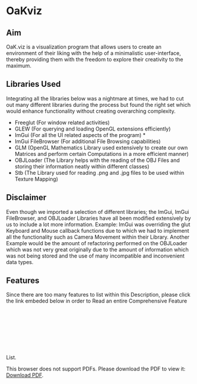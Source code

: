 # OaKviz
## Aim 

OaK.viz is a visualization program that allows users to create an environment of their liking with the help of a minimalistic user-interface, thereby providing them with the freedom to explore their creativity to the maximum.

## Libraries Used
Integrating all the libraries below was a nightmare at times, we had to cut out many different libraries during the process but found the right set which would enhance functionality without creating overarching complexity.  

-	Freeglut (For window related activities)
-	GLEW (For querying and loading OpenGL extensions efficiently)
-	ImGui (For all the UI related aspects of the program) *
-	ImGui FileBrowser (For additional File Browsing capabilities)
-	GLM (OpenGL Mathematics Library used extensively to create our own Matrices and perform certain Computations in a more efficient manner)
-	OBJLoader (The Library helps with the reading of the OBJ Files and storing their information neatly within different classes)
-	Stb (The Library used for reading .png and .jpg files to be used within Texture Mapping)

## Disclaimer
Even though we imported a selection of different libraries; the ImGui, ImGui FileBrowser, and OBJLoader Libraries have all been modified extensively by us to include a lot more information. Example: ImGui was overriding the glut Keyboard and Mouse callback functions due to which we had to implement all the functionality such as Camera Movement within their Library. Another Example would be the amount of refactoring performed on the OBJLoader which was not very great originally due to the amount of information which was not being stored and the use of many incompatible and inconvenient data types.

## Features
Since there are too many features to list within this Description, please click the link embeded below in order to Read an entire Comprehensive Feature List.
<object data="https://drive.google.com/file/d/1RPdeW5u4nOG43abFQLYavhoiRw0w5yLk/view?usp=sharing" type="application/pdf" width="700px" height="700px">
    <embed src="https://drive.google.com/file/d/1RPdeW5u4nOG43abFQLYavhoiRw0w5yLk/view?usp=sharing">
    <p>This browser does not support PDFs. Please download the PDF to view it: <a href="https://drive.google.com/file/d/1RPdeW5u4nOG43abFQLYavhoiRw0w5yLk/view?usp=sharing">Download PDF</a>.</p>
    </embed>
</object>
